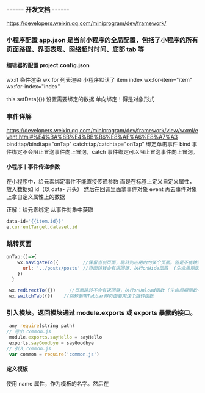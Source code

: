 ### ------ 开发文档 ------

https://developers.weixin.qq.com/miniprogram/dev/framework/

### 小程序配置     app.json 是当前小程序的全局配置，包括了小程序的所有页面路径、界面表现、网络超时时间、底部 tab 等

#### 编辑器的配置    project.config.json

<!-- <image>默认 width:300px height:225px -->

wx:if 条件渲染
wx:for 列表渲染 小程序默认了 item index  wx:for-item="item" wx:for-index="index"

this.setData({}) 设置需要绑定的数据 单向绑定！得是对象形式

### 事件详解

https://developers.weixin.qq.com/miniprogram/dev/framework/view/wxml/event.html#%E4%BA%8B%E4%BB%B6%E8%AF%A6%E8%A7%A3
bind:tap/bindtap="onTap"
catch:tap/catchtap="onTap"    绑定单击事件
bind 事件绑定不会阻止冒泡事件向上冒泡，catch 事件绑定可以阻止冒泡事件向上冒泡。

#### 小程序丨事件传递参数

在小程序中，给元素绑定事件不能直接传递参数  而是在标签上定义自定义属性，放入数据如 id（以 data- 开头） 然后在回调里面拿事件对象 event 再去事件对象上拿自定义属性上的数据

正解：给元素绑定
从事件对象中获取

```js
data-id='{{item.id}}'
e.currentTarget.dataset.id
```

### 跳转页面

```js
onTap:()=>{
    wx.navigateTo({         //保留当前页面，跳转到应用内的某个页面。但是不能跳到 tabbar 页面。使用 wx.navigateBack 可以返回到原页面。小程序中页面栈最多十层。
      url: '../posts/posts' //页面跳转会有返回键，执行onHide函数  (生命周期函数--监听页面隐藏)
    })
  }

 wx.redirectTo({})     //页面跳转不会有返回键，执行onUnload函数 (生命周期函数--监听页面卸载)
 wx.switchTab({})    //跳转到带Tabbar得页面要用这个跳转函数
 ```

### 引入模块。返回模块通过 module.exports 或 exports 暴露的接口。

```js
 any require(string path)
// 导出 common.js
 module.exports.sayHello = sayHello
 exports.sayGoodbye = sayGoodbye
// 引入 common.js
 var common = require('common.js')
 ```

#### 定义模板

使用 name 属性，作为模板的名字。然后在<template/>内定义代码片段

<template name="msgItem"> <text> Time: {{time}} </text></template>

#### 使用模板

使用 is 属性，声明需要的使用的模板，然后将模板所需要的 data 传入

<template is="msgItem" data="{{...item}}"/>

#### import

 <import src="item.wxml"/>
import 有作用域的概念，即只会 import 目标文件中定义的 template，而不会 import 目标文件 import 的 template 如：C import B，B import A，在 C 中可以使用 B

定义的 template，在 B 中可以使用 A 定义的 template，但是 C 不能使用 A 定义的 template

 <include src="header.wxml"/>
include 可以将目标文件除了 <template/> <wxs/> 外的整个代码引入，相当于是拷贝到 include 位置

### 小程序缓存 Sync 同步

```js
wx.setStorageSync('key','value')  // 写入缓存  修改缓存
                                  // wx.get 获取 remove 删除某个 clear 清除全部缓存

wx.showToast({title:'提示消息'})    // 显示消息提示框
wx.showModal(Object object)       //  显示模态对话框
```

### 组件事件传递页面

```js
methods: {
    click: function (e) {
      // console.log(e)
      this.triggerEvent("icre", { "index": 323 }, {})
    }
  }
// triggerEvent 关键字用于将事件传递给页面
// icer (可自定义) 页面通过 bind:icre 获取组件事件
// { "index": 323 } 为组件事件携带的数据
```

### 使用 setData --- 修改对象、修改数组对象

#### 这是修改对象

```js
    this.setData({
      allStageIndex: e.detail.value,
      [`projectDetailsData.stage`]: this.data.allStage[e.detail.value]
    })
 ```

#### 这是修改数组对象

```js
  addProjecTemplate(e) {
    this.setData({
      [`projectDetailsData.question[${e.currentTarget.dataset.index}].answer`]: e.detail.value
    })
  },
```

### 微信小程序的 request 请求方法简单封装，并使用 abort 方法处理重复请求

#### request.js

```js
/**
 * TODO http请求封装
 * 文涛
 * 2020年6月15日8:50
 */

// 配置文件
const config = require('./config.js')
// var app = getApp();
const host = config.baseURL; // 服务器baseUrl


/**
 * POST请求
 * @param url 请求地址
 * @param postData 参数
 * @param abort 字符串参数 传入代表每次请求 取消上一次的请求
 * @return {Promise} 返回值Promise对象
 */
var post = function (url, postData = {}, abort) {
  // 请求之前，先前之前的请求取消掉
  if (abort && getApp().globalData.requestTasks[abort]) {
    getApp().globalData.requestTasks[abort].abort()
  }
  // 使用Promise封装request方法，实现异步操作队列化
  var promise = new Promise(function (resolve, reject) {
    let requestTask = wx.request({
      url: host + url,
      // 这个header根据你的实际改！
      header: {
        'Content-Type': 'application/x-www-form-urlencoded',
        'token': config.token
        // 'Request-Origin': 'app'
      },
      method: 'POST',
      data: postData,
      success: function (res) {
        //参数值为res.data,直接将返回的数据传入
        if (res.data.token) { // 如果有token保存下来，下次请求带着token访问
          config.token = res.data.token;
          console.log("token--> ", config.token)
        }
        resolve(res.data);
      },
      fail: function (res) {
        // 异常响
        reject()
        if (res.errMsg && res.errMsg == 'request:fail abort') {
          // 对于取消的请求，操作处理
        }
      },
      complete: function (e) {}
    })
    if (abort) {
      // 将当前请求存入全局对象里
      getApp().globalData.requestTasks[abort] = requestTask
    }
  })
  return promise;
};

/**
 * GET请求
 * @param url 请求地址
 * @param param 参数
 * @param abort 字符串参数 传入代表每次请求 取消上一次的请求
 * @return {Promise} 返回值Promise对象
 */
var get = function (url, param = {}, abort) {
  // 请求之前，先前之前的请求取消掉
  if (abort && getApp().globalData.requestTasks[abort]) {
    getApp().globalData.requestTasks[abort].abort()
  }
  // 使用Promise封装request方法，实现异步操作队列化
  var promise = new Promise(function (resolve, reject) {
    let requestTask = wx.request({
      url: host + url,
      // 这个header根据你的实际改！
      header: {
        'Content-Type': 'application/json',
        'token': config.token
        // 'Request-Origin': 'app'
      },
      method: 'GET',
      data: param,
      success: function (res) {
        //参数值为res.data,直接将返回的数据传入
        if (res.data.token) { // 如果有token保存下来，下次请求带着token访问
          config.token = res.data.token;
          console.log("token--> ", config.token)
        }
        resolve(res.data);
      },
      fail: function (res) {
        // 异常响
        reject()
        if (res.errMsg && res.errMsg == 'request:fail abort') {
          // 对于取消的请求，操作处理
        }
      },
      complete: function (e) {}
    })
    if (abort) {
      // 将当前请求存入全局对象里
      getApp().globalData.requestTasks[abort] = requestTask
    }
  })
  return promise;
};


/**
 * module.exports用来导出代码
 * js文件中通过var http = require("../util/request.js")  加载
 * 在引入引入文件的时候"  "里面的内容通过../../../这种类型，小程序的编译器会自动提示，因为你可能
 * 项目目录不止一级，不同的js文件对应的工具类的位置不一样
 */
module.exports.post = post;
module.exports.get = get;
```

#### config.js

```js
module.exports = {
  baseURL: "http://192.168.0.26:8080", // 业务服务器地址 每个人的不一样，按照需要改！
  token: wx.getStorageSync('token')
}
```

#### api.js

```js
const http = require('../../../utils/newrequest')

/*
   获取商品类别
   入参：无
 */
const getCategory = () => http.get('/wx/storage/getCategory')

/*
   根据商品类别获取商品
   入参：类别 id
 */
const getProductsByCategory = (getData, abort = "") => {
  return http.get('/wx/storage/getProductsByCategory', getData, abort)
}


module.exports = {
  getCategory,
  getProductsByCategory
};


```

#### 页面使用

```js
getProductsByCategory(data, "getProductsByCategory").then(res => {
      console.log(res)
})
```
